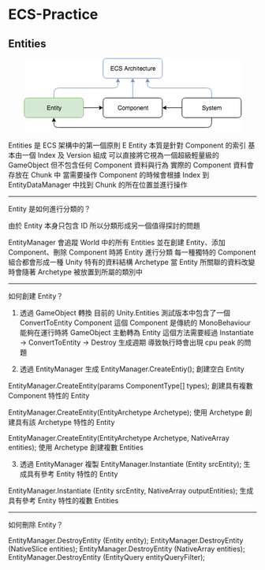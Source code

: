 # ECS-Practice

## Entities

<p align="center">
<img style="margin:auto;"  src="https://github.com/ted10401/ECS-Practice/blob/master/GithubResources/unity_ecs_entities.png">
</p>

Entities 是 ECS 架構中的第一個原則 E
Entity 本質是針對 Component 的索引
基本由一個 Index 及 Version 組成
可以直接將它視為一個超級輕量級的 GameObject 但不包含任何 Component 資料與行為
實際的 Component 資料會存放在 Chunk 中
當需要操作 Component 的時候會根據 Index 到 EntityDataManager 中找到 Chunk 的所在位置並進行操作

***

Entity 是如何進行分類的？

由於 Entity 本身只包含 ID
所以分類形成另一個值得探討的問題

EntityManager 會追蹤 World 中的所有 Entities
並在創建 Entity、添加 Component、刪除 Component 時將 Entity 進行分類
每一種獨特的 Component 組合都會形成一種 Unity 特有的資料結構 Archetype
當 Entity 所關聯的資料改變時會隨著 Archetype 被放置到所屬的類別中
　　
***

如何創建 Entity？

1. 透過 GameObject 轉換
目前的 Unity.Entities 測試版本中包含了一個 ConvertToEntity Component
這個 Component 是傳統的 MonoBehaviour
能夠在運行時將 GameObject 主動轉為 Entity
這個方法需要經過 Instantiate -> ConvertToEntity -> Destroy 生成週期
導致執行時會出現 cpu peak 的問題


2. 透過 EntityManager 生成
EntityManager.CreateEntiy();
創建空白 Entity

EntityManager.CreateEntity(params ComponentType[] types);
創建具有複數 Component 特性的 Entity

EntityManager.CreateEntity(EntityArchetype Archetype);
使用 Archetype 創建具有該 Archetype 特性的 Entity

EntityManager.CreateEntity(EntityArchetype Archetype, NativeArray<Entity> entities);
使用 Archetype 創建複數 Entities


3. 透過 EntityManager 複製
EntityManager.Instantiate (Entity srcEntity);
生成具有參考 Entity 特性的 Entity

EntityManager.Instantiate (Entity srcEntity, NativeArray<Entity> outputEntities);
生成具有參考 Entity 特性的複數 Entities

***

如何刪除 Entity？

EntityManager.DestroyEntity (Entity entity);
EntityManager.DestroyEntity (NativeSlice<Entity> entities);
EntityManager.DestroyEntity (NativeArray<Entity> entities);
EntityManager.DestroyEntity (EntityQuery entityQueryFilter);
